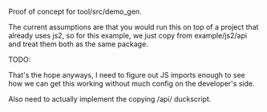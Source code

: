 Proof of concept for tool/src/demo_gen.

The current assumptions are that you would run this on top of a project that already uses js2, so for this example, we just copy from example/js2/api and treat them both as the same package.

TODO:

That's the hope anyways, I need to figure out JS imports enough to see how we can get this working without much config on the developer's side.

Also need to actually implement the copying /api/ duckscript.